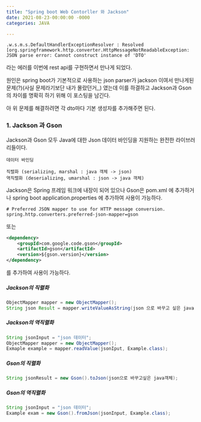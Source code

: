 ```yaml
---
title: "Spring boot Web Contorller 와 Jackson"
date: 2021-08-23-00:00:00 -0000
categories: JAVA

---
```


```text
.w.s.m.s.DefaultHandlerExceptionResolver : Resolved [org.springframework.http.converter.HttpMessageNotReadableException: JSON parse error: Cannot construct instance of 'DTO' 
```

라는 에러를 이번에 rest api를 구현하면서 만나게 되었다.

원인은 spring boot가 기본적으로 사용하는 json parser가 jackson 이여서 만나게된 문제(?)(사실 문제라기보단 내가 몰랐던거,,) 였는데 이를 하결하고 Jackson과 Gson의 차이를 명확히 하기 위해 이 포스팅을 남긴다.

아 위 문제를 해결하려면 각 dto마다 기본 생성자를 추가해주면 된다. 



### 1. Jackson 과 Gson

Jackson과 Gson 모두 Java에 대한 Json 데이터 바인딩을 지원하는 완전한 라이브러리들이다.

```text
데이터 바인딩

직렬화 (serializing, marshal : java 객체 -> json)
역직렬화 (deserializing, umarshal : json -> java 객체)
```

Jackson은 Spring 프레임 워크에 내장이 되어 있으나
Gson은 pom.xml 에 추가하거나 spring boot application.properties 에 추가하여 사용이 가능하다.

```properties:
# Preferred JSON mapper to use for HTTP message conversion.
spring.http.converters.preferred-json-mapper=gson
```

또는 

```xml
<dependency>
    <groupId>com.google.code.gson</groupId>
    <artifactId>gson</artifactId>
    <version>${gson.version}</version>
</dependency>
```

를 추가하여 사용이 가능하다.

##### Jackson의 직렬화
```java
ObjectMapper mapper = new ObjectMapper();
String json Result = mapper.writeValueAsString(json 으로 바꾸고 싶은 java 객체);
```

##### Jackson의 역직렬화
```java
String jsonInput = "json 데이터";
ObjectMapper mapper = new ObjectMapper();
Exmaple example = mapper.readValue(jsonIput, Example.class);
```


##### Gson의 직렬화
```java
String jsonResult = new Gson().toJson(json으로 바꾸고싶은 java객체);
```

##### Gson의 역직렬화
```java
String jsonInput = "json 데이터";
Example exam = new Gson().fromJson(jsonInput, Example.class);
```
